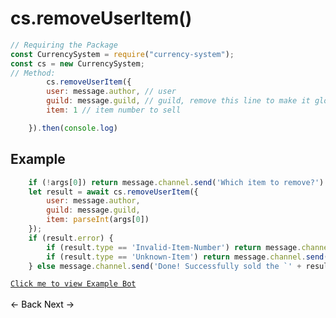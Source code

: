 # cs.removeUserItem()
```js
// Requiring the Package
const CurrencySystem = require("currency-system");
const cs = new CurrencySystem;
// Method:
        cs.removeUserItem({
        user: message.author, // user
        guild: message.guild, // guild, remove this line to make it global
        item: 1 // item number to sell 

    }).then(console.log)
```
## Example
```js
    if (!args[0]) return message.channel.send('Which item to remove?')
    let result = await cs.removeUserItem({
        user: message.author,
        guild: message.guild,
        item: parseInt(args[0])
    });
    if (result.error) {
        if (result.type == 'Invalid-Item-Number') return message.channel.send('There was a error, Please enter item number to remove.!')
        if (result.type == 'Unknown-Item') return message.channel.send('There was a error, The Item Does not exist!')
    } else message.channel.send('Done! Successfully sold the `' + result.inventory.name + '` for free! You now have ' + result.inventory.amount + ' of those items left!')
```
[`Click me to view Example Bot`](https://github.com/BIntelligent/currency-system/tree/main/v12-ExampleBot) <br><br>
<a href="https://bintelligent.github.io/currency-system/examples/buy" class="button"><- Back</a>
<a href="https://bintelligent.github.io/currency-system/examples/info" class="button">Next -></a> <br><br><br>
<style>
.button {
    -webkit-appearance: button;
    -moz-appearance: button;
    appearance: button;
    text-align: center;
    text-decoration: none;
    color: initial;
}
 </style>
